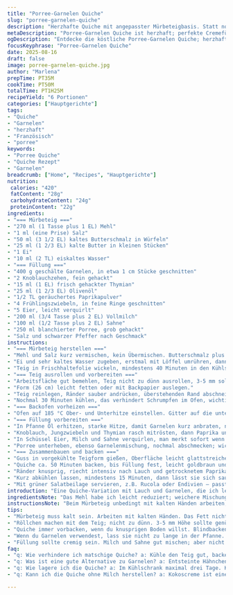 ```yaml
---
title: "Porree-Garnelen Quiche"
slug: "porree-garnelen-quiche"
description: "Herzhafte Quiche mit angepasster Mürbeteigbasis. Statt normalem Butteranteil habe ich einen Teil durch Schmalz ersetzt für mehr Biss. Garnitur verändert: Garnelen mit geräuchertem Paprika gewürzt und Frühlingszwiebeln ergänzen die Lauchmischung. Eier und Milch Kombination leicht verändert, Sahne Anteil erhöht für cremige Füllung. Backtemperaturen und -zeiten angepasst, mehr auf visuelle Reife als Timer verlassen. Das Gericht bringt ein schönes Spiel zwischen leichter Süße des Porrees, Tiefe durch Räucheraromen bei den Garnelen und einer knusprigen, zugleich mürben Kruste."
metaDescription: "Porree-Garnelen Quiche ist herzhaft; perfekte Cremefüllung, knusprige Kruste, tolle Aromen"
ogDescription: "Entdecke die köstliche Porree-Garnelen Quiche; herzhaft, cremig, jede Scheibe ein Genuss"
focusKeyphrase: "Porree-Garnelen Quiche"
date: 2025-08-16
draft: false
image: porree-garnelen-quiche.jpg
author: "Marlena"
prepTime: PT35M
cookTime: PT50M
totalTime: PT1H25M
recipeYield: "6 Portionen"
categories: ["Hauptgerichte"]
tags:
- "Quiche"
- "Garnelen"
- "herzhaft"
- "Französisch"
- "porree"
keywords:
- "Porree Quiche"
- "Quiche Rezept"
- "Garnelen"
breadcrumb: ["Home", "Recipes", "Hauptgerichte"]
nutrition: 
 calories: "420"
 fatContent: "28g"
 carbohydrateContent: "24g"
 proteinContent: "22g"
ingredients:
- "=== Mürbeteig ==="
- "270 ml (1 Tasse plus 1 EL) Mehl"
- "1 ml (eine Prise) Salz"
- "50 ml (3 1/2 EL) kaltes Butterschmalz in Würfeln"
- "25 ml (1 2/3 EL) kalte Butter in kleinen Stücken"
- "1 Ei"
- "10 ml (2 TL) eiskaltes Wasser"
- "=== Füllung ==="
- "400 g geschälte Garnelen, in etwa 1 cm Stücke geschnitten"
- "2 Knoblauchzehen, fein gehackt"
- "15 ml (1 EL) frisch gehackter Thymian"
- "25 ml (1 2/3 EL) Olivenöl"
- "1/2 TL geräuchertes Paprikapulver"
- "4 Frühlingszwiebeln, in feine Ringe geschnitten"
- "5 Eier, leicht verquirlt"
- "200 ml (3/4 Tasse plus 2 EL) Vollmilch"
- "100 ml (1/2 Tasse plus 2 EL) Sahne"
- "250 ml blanchierter Porree, grob gehackt"
- "Salz und schwarzer Pfeffer nach Geschmack"
instructions:
- "=== Mürbeteig herstellen ==="
- "Mehl und Salz kurz vermischen, kein Übermischen. Butterschmalz plus Butter schnell einarbeiten, knirscht zwischen den Fingern wenn richtig."
- "Ei und sehr kaltes Wasser zugeben, erstmal mit Löffel umrühren, dann von Hand rasch zu Kugel formen, nicht zu warm werden lassen, sonst wird der Teig zäh."
- "Teig in Frischhaltefolie wickeln, mindestens 40 Minuten in den Kühlschrank, lässt er sich später besser ausrollen und reißt nicht so leicht."
- "=== Teig ausrollen und vorbereiten ==="
- "Arbeitsfläche gut bemehlen, Teig nicht zu dünn ausrollen, 3-5 mm sollten reichen."
- "Form (26 cm) leicht fetten oder mit Backpapier auslegen."
- "Teig reinlegen, Ränder sauber andrücken, überstehenden Rand abschneiden oder nach innen umklappen für bessere Stabilität."
- "Nochmal 30 Minuten kühlen, das verhindert Schrumpfen im Ofen, wichtig bei Feuchtquiche."
- "=== Backofen vorheizen ==="
- "Ofen auf 185 °C Ober- und Unterhitze einstellen. Gitter auf die unterste Schiene schieben, damit die Kruste schön knusprig wird, Boden wird sonst matschig."
- "=== Füllung vorbereiten ==="
- "In Pfanne Öl erhitzen, starke Hitze, damit Garnelen kurz anbraten, nur 2 Minuten, bis sie Farbe bekommen, nicht zu lange – werden sonst zäh."
- "Knoblauch, Jungzwiebeln und Thymian rasch mitrösten, dann Paprika unterrühren. Würzen mit Salz und Pfeffer, kurz stehen lassen um Aromen zu entfalten."
- "In Schüssel Eier, Milch und Sahne verquirlen, man merkt sofort wenn Masse zu dünn oder zu dick – sollte geschmeidig fließen."
- "Porree unterheben, ebenso Garnelenmischung, nochmal abschmecken; wichtig weil Lauch Geschmack verliert beim Backen."
- "=== Zusammenbauen und backen ==="
- "Guss in vorgekühlte Teigform gießen, Oberfläche leicht glattstreichen, damit alles gleichmäßig durchbackt."
- "Quiche ca. 50 Minuten backen, bis Füllung fest, leicht goldbraun und nicht mehr wackelt. Innen soll sie noch saftig sein, nicht zu trocken."
- "Ränder knusprig, riecht intensiv nach Lauch und getrocknetem Paprika, das ist gutes Zeichen."
- "Kurz abkühlen lassen, mindestens 15 Minuten, dann lässt sie sich sauber schneiden und Füllung setzt sich."
- "Mit grüner Salatbeilage servieren, z.B. Rucola oder Endivien – passt super zum kräftigem Geschmack."
introduction: "Eine Quiche-Variation mit Lauch und Garnelen, die ich letztes Jahr öfter gemacht habe, um die Mürbeteigtextur zu verbessern. Statt nur Butter mische ich Butterschmalz dazu – gibt mehr Struktur und angenehme Krümel. Die Zugabe von geräuchertem Paprikapulver bringt frischen Schwung, etwas anders als klassisch. Wichtig ist mir, dass der Lauch nicht matt wird, deshalb rösche ich ihn kurz und gebe Frühlingszwiebeln dazu. Die Milch-Sahne-Mischung sorgt für cremige Füllung, die nicht stockt wie reine Milch. Zeitangaben sind Richtwerte, besser auf Farbe und Stabilität achten. Abkühlen lassen – sonst zerfällt Füllung. Die Kruste soll knackig bleiben, sonst ist die ganze Mühe dahin. So umgeht man typische Fehler mit matschiger Quiche."
ingredientsNote: "Das Mehl habe ich leicht reduziert; weichere Mischung, weniger absorbierend bei Flüssigkeit. Schwarzer Pfeffer ist frischer als weißer, kann aber angepasst werden. Butterschmalz durch Gänseschmalz ersetzt – noch deftigere Note, probieren bei rustikaler Art. Statt Garnelen sind entsteinte Hähnchenstücke ein guter Ersatz; Geschmack natürlich anders, aber saftig im Guss. Lauch kann durch frischen Kräuterseitling ersetzt werden, gibt wunderbar erdige Tiefe. Für ein milchfreies Gericht Sahne durch Kokoscreme ersetzen, das klappt wegen Säure und Bindung überraschend gut. Knoblauchmenge nach Belieben weniger verwenden, für milderen Geschmack. Die Frühlingszwiebeln bringen Frische und Textur, Ersatz wäre Schalotte – gibt leichte Süße."
instructionsNote: "Beim Mürbeteig unbedingt mit kalten Händen arbeiten; zu warmes Fett lässt Teig schmierig werden, Backtrieb geht verloren. Das Einkühlen ist ebenso essenziell, sonst zieht sich der Teig beim Backen zusammen. Teig vorsichtig ausrollen, Risse sofort flicken – sonst läuft Flüssigkeit heraus. Vor dem Einfüllen im Ofen blindbacken (mit Backpapier und Bohnen) empfehle ich, wenn man wirklich knusprigen Boden will; ich mache das meist nicht und lasse das Gitter tief, dann wird es auch knackig. Garnelen kurz anbraten, nicht länger – sonst verliert man Saftigkeit; Knoblauch erst zum Schluss zugeben, wird sonst bitter. Den Guss beim Mischen nicht zu lange schlagen, sonst Bläschen und Unebenheiten. Backzeit leicht variieren je nach Ofen, stärker nach Farbe und Festigkeit gucken. Abkühlen ist Geduldprobe, aber essentiell, damit alles beim Schneiden hält – sonst sieht das Gericht aus wie Matsch. Beilagen frisch und leicht halten, sonst wird es zu schwer."
tips:
- "Mürbeteig muss kalt sein. Arbeiten mit kalten Händen. Das Fett nicht zu lange erwärmen. Schrumpfen vermeiden! Kühlschrank ist dein Freund. 40 Minuten mindestens. Das hilft beim Ausrollen."
- "Röllchen machen mit dem Teig; nicht zu dünn. 3-5 mm Höhe sollte genügen. Ränder cool andrücken. Stabilität sicherstellen, sonst wird’s wackelig beim Backen. Schau immer wieder!"
- "Quiche immer vorbacken, wenn du knusprigen Boden willst. Blindbacken mit Bohnen oder Reis ist eine gute Idee. Alternativ, ein tiefer Gitterrost kann auch helfen. Ein bisschen Experimentieren ist angesagt."
- "Wenn du Garnelen verwendest, lass sie nicht zu lange in der Pfanne. 2 Minuten, bis sie toll aussehen; Zähigkeit ist ein Feind. Knoblauch als letztes zugeben, bitter ist nicht gewünscht."
- "Füllung sollte cremig sein. Milch und Sahne gut mischen; aber nicht zu lange schlagen. Aussehen ist wichtig! Du willst sie nicht bröckelig. Bisschen Geduld wird belohnt."
faq:
- "q: Wie verhindere ich matschige Quiche? a: Kühle den Teig gut, backe ihn vor. Nutze weniger Flüssigkeit im Guss. Riesen Problem beim Backen."
- "q: Was ist eine gute Alternative zu Garnelen? a: Entsteinte Hähnchenstücke sind brauchbar. Tipp: Achte auf die Garzeit, anders als bei Garnelen."
- "q: Wie lagere ich die Quiche? a: Im Kühlschrank maximal drei Tage. Kühl und dunkel. Alternativ, portionieren und einfrieren, das klappt auch."
- "q: Kann ich die Quiche ohne Milch herstellen? a: Kokoscreme ist eine Möglichkeit. Geht gut! Danach darauf achten; Geschmack wird etwas anders. Einfach ausprobieren und anpassen."

---
```

